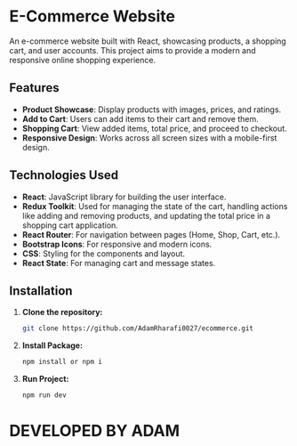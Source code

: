 # E-Commerce Website

An e-commerce website built with React, showcasing products, a shopping cart, and user accounts. This project aims to provide a modern and responsive online shopping experience.

## Features

- **Product Showcase**: Display products with images, prices, and ratings.
- **Add to Cart**: Users can add items to their cart and remove them.
- **Shopping Cart**: View added items, total price, and proceed to checkout.
- **Responsive Design**: Works across all screen sizes with a mobile-first design.

## Technologies Used

- **React**: JavaScript library for building the user interface.
- **Redux Toolkit**: Used for managing the state of the cart, handling actions like adding and removing products, and updating the total price in a shopping cart application.
- **React Router**: For navigation between pages (Home, Shop, Cart, etc.).
- **Bootstrap Icons**: For responsive and modern icons.
- **CSS**: Styling for the components and layout.
- **React State**: For managing cart and message states.

## Installation

1. **Clone the repository:**
   ```bash
   git clone https://github.com/AdamRharafi0027/ecommerce.git
   ```
2. **Install Package:**
   ```bash
   npm install or npm i
   ```
3. **Run Project:**
   ```bash
   npm run dev
   ```

# DEVELOPED BY ADAM
